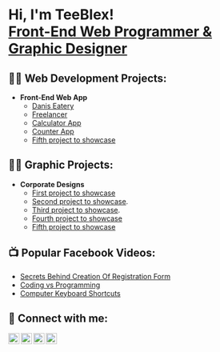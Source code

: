 <h1>Hi, I'm TeeBlex! <br/><a href="https://github.com/teeblex">Front-End Web Programmer & Graphic Designer</a>

<h2>👨‍💻 Web Development Projects:</h2>

- <b>Front-End Web App</b>
  - [Danis Eatery](https://teeblex.github.io/danisEatery/)
  - [Freelancer](https://teeblex.github.io/freelancer/)
  - [Calculator App](https://teeblex.github.io/calculatorApp/)
  - [Counter App](https://teeblex.github.io/counterApp/)
  - [Fifth project to showcase](https://github.com/joshmadakor1/Algorithms-Practice)

<h2>👨‍💻 Graphic Projects:</h2>

- <b>Corporate Designs</b>
  - [First project to showcase](https://github.com/joshmadakor1/4chan-Image-Analysis-Middleware-C964)
  - [Second project to showcase](https://github.com/joshmadakor1/Sentinel-Lab).
  - [Third project to showcase](https://github.com/joshmadakor1/Jwipe.PowerShell).
  - [Fourth project to showcase](https://github.com/joshmadakor1/AD_PS)
  - [Fifth project to showcase](https://github.com/joshmadakor1/PowerShell-Integrity-FIM)

<h2>📺 Popular Facebook Videos:</h2>

- [Secrets Behind Creation Of Registration Form](https://web.facebook.com/61552086777795/videos/1196611008850207)
- [Coding vs Programming](https://web.facebook.com/61552086777795/videos/9970886929591229)
- [Computer Keyboard Shortcuts](https://web.facebook.com/profile.php?id=61552086777795)


<h2> 🤳 Connect with me:</h2>

[<img align="left" alt="teebless | YouTube" width="22px" src="https://cdn.jsdelivr.net/npm/simple-icons@v3/icons/facebook.svg" />][facebook]
[<img align="left" alt="JoshMadakor | Twitter" width="22px" src="https://cdn.jsdelivr.net/npm/simple-icons@v3/icons/twitter.svg" />][twitter]
[<img align="left" alt="JoshMadakor | LinkedIn" width="22px" src="https://cdn.jsdelivr.net/npm/simple-icons@v3/icons/linkedin.svg" />][linkedin]
[<img align="left" alt="JoshMadakor | Instagram" width="22px" src="https://cdn.jsdelivr.net/npm/simple-icons@v3/icons/instagram.svg" />][instagram]

[twitter]: https://twitter.com/joshmadakor
[facebook]: https://web.facebook.com/profile.php?id=61552086777795
[instagram]: https://www.instagram.com/joshmadakor/
[linkedin]: https://linkedin.com/in/joshmadakor

<!--
**joshmadakor1/joshmadakor1** is a ✨ _special_ ✨ repository because its `README.md` (this file) appears on your GitHub profile.

Here are some ideas to get you started:

- 🔭 I’m currently working on ...
- 🌱 I’m currently learning ...
- 👯 I’m looking to collaborate on ...
- 🤔 I’m looking for help with ...
- 💬 Ask me about ...
- 📫 How to reach me: ...
- 😄 Pronouns: ...
- ⚡ Fun fact: ...
-->
